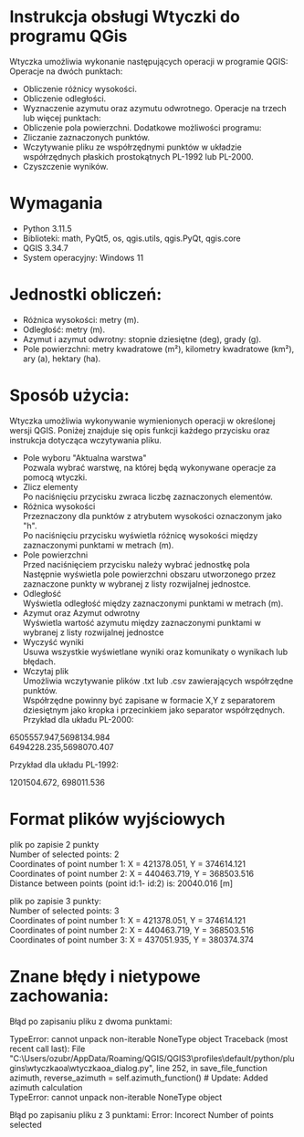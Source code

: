 # Instrukcja obsługi Wtyczki do programu QGis
Wtyczka umożliwia wykonanie następujących operacji w programie QGIS:\
Operacje na dwóch punktach:
- Obliczenie różnicy wysokości.
- Obliczenie odległości.
- Wyznaczenie azymutu oraz azymutu odwrotnego.
Operacje na trzech lub więcej punktach:
- Obliczenie pola powierzchni.
Dodatkowe możliwości programu:
- Zliczanie zaznaczonych punktów.
- Wczytywanie pliku ze współrzędnymi punktów w układzie współrzędnych płaskich prostokątnych PL-1992 lub PL-2000.
- Czyszczenie wyników.

# Wymagania
- Python 3.11.5
- Biblioteki: math, PyQt5, os, qgis.utils, qgis.PyQt, qgis.core
- QGIS 3.34.7
- System operacyjny: Windows 11

# Jednostki obliczeń:
- Różnica wysokości: metry (m).
- Odległość: metry (m).
- Azymut i azymut odwrotny: stopnie dziesiętne (deg), grady (g).
- Pole powierzchni: metry kwadratowe (m²), kilometry kwadratowe (km²), ary (a), hektary (ha).

# Sposób użycia:
Wtyczka umożliwia wykonywanie wymienionych operacji w określonej wersji QGIS. Poniżej znajduje się opis funkcji każdego przycisku oraz instrukcja dotycząca wczytywania pliku.

- Pole wyboru "Aktualna warstwa"\
Pozwala wybrać warstwę, na której będą wykonywane operacje za pomocą wtyczki.
- Zlicz elementy\
Po naciśnięciu przycisku zwraca liczbę zaznaczonych elementów.
- Różnica wysokości\
Przeznaczony dla punktów z atrybutem wysokości oznaczonym jako "h".\
Po naciśnięciu przycisku wyświetla różnicę wysokości między zaznaczonymi punktami w metrach (m).
- Pole powierzchni\
Przed naciśnięciem przycisku należy wybrać jednostkę pola\
Następnie wyświetla pole powierzchni obszaru utworzonego przez zaznaczone punkty w wybranej z listy rozwijalnej jednostce.
- Odległość\
Wyświetla odległość między zaznaczonymi punktami w metrach (m).
- Azymut oraz Azymut odwrotny\
Wyświetla wartość azymutu między zaznaczonymi punktami w wybranej z listy rozwijalnej jednostce
- Wyczyść wyniki\
Usuwa wszystkie wyświetlane wyniki oraz komunikaty o wynikach lub błędach.
- Wczytaj plik\
Umożliwia wczytywanie plików .txt lub .csv zawierających współrzędne punktów.\
Współrzędne powinny być zapisane w formacie X,Y z separatorem dziesiętnym jako kropka i przecinkiem jako separator współrzędnych.\
Przykład dla układu PL-2000:

6505557.947,5698134.984\
6494228.235,5698070.407

Przykład dla układu PL-1992:

1201504.672, 698011.536

# Format plików wyjściowych
plik po zapisie 2 punkty\
Number of selected points: 2\
Coordinates of point number 1: X = 421378.051, Y = 374614.121\
Coordinates of point number 2: X = 440463.719, Y = 368503.516\
Distance between points (point id:1- id:2) is: 20040.016 [m]


plik po zapisie 3 punkty:\
Number of selected points: 3\
Coordinates of point number 1: X = 421378.051, Y = 374614.121\
Coordinates of point number 2: X = 440463.719, Y = 368503.516\
Coordinates of point number 3: X = 437051.935, Y = 380374.374


# Znane błędy i nietypowe zachowania:

Błąd po zapisaniu pliku z dwoma punktami:

TypeError: cannot unpack non-iterable NoneType object
Traceback (most recent call last):
  File "C:\Users/ozubr/AppData/Roaming/QGIS/QGIS3\profiles\default/python/plugins\wtyczkaoa\wtyczkaoa_dialog.py", line 252, in save_file_function\
    azimuth, reverse_azimuth = self.azimuth_function()  # Update: Added azimuth calculation\
TypeError: cannot unpack non-iterable NoneType object 


Błąd po zapisaniu pliku z 3 punktami: 
Error: Incorect Number of points selected








